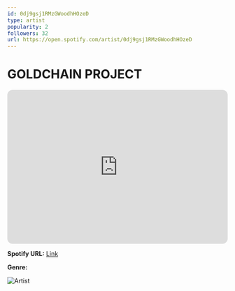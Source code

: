 ```yaml
---
id: 0dj9gsj1RMzGWoodhHOzeD
type: artist
popularity: 2
followers: 32
url: https://open.spotify.com/artist/0dj9gsj1RMzGWoodhHOzeD
---
```

# GOLDCHAIN PROJECT

<iframe style="border-radius:12px" src="https://open.spotify.com/embed/artist/0dj9gsj1RMzGWoodhHOzeD" width="100%" height="352" frameBorder="0" allowfullscreen="" allow="autoplay; clipboard-write; encrypted-media; fullscreen; picture-in-picture" loading="lazy"></iframe>

**Spotify URL:** [Link](https://open.spotify.com/artist/0dj9gsj1RMzGWoodhHOzeD)

**Genre:** 

![Artist](https://i.scdn.co/image/ab6761610000e5ebe547e41dd96c9272f5d60b4e)
